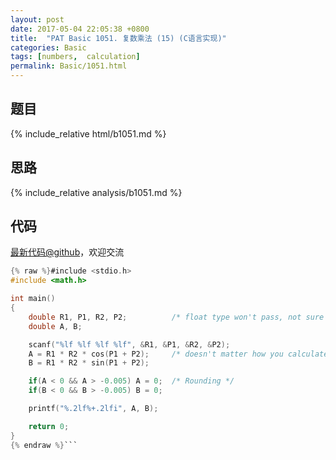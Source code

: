 ```yaml
---
layout: post
date: 2017-05-04 22:05:38 +0800
title:  "PAT Basic 1051. 复数乘法 (15) (C语言实现)"
categories: Basic
tags: [numbers,  calculation]
permalink: Basic/1051.html
---
```


## 题目

{% include_relative html/b1051.md %}

## 思路

{% include_relative analysis/b1051.md %}
## 代码

[最新代码@github](https://github.com/OliverLew/PAT/blob/master/PATBasic/1051.c)，欢迎交流
```c
{% raw %}#include <stdio.h>
#include <math.h>

int main()
{
    double R1, P1, R2, P2;          /* float type won't pass, not sure why */
    double A, B;

    scanf("%lf %lf %lf %lf", &R1, &P1, &R2, &P2);
    A = R1 * R2 * cos(P1 + P2);     /* doesn't matter how you calculate */
    B = R1 * R2 * sin(P1 + P2);

    if(A < 0 && A > -0.005) A = 0;  /* Rounding */
    if(B < 0 && B > -0.005) B = 0;

    printf("%.2lf%+.2lfi", A, B);

    return 0;
}
{% endraw %}```